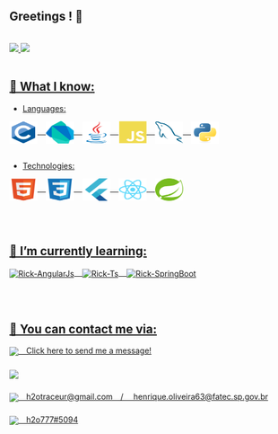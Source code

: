 ## Greetings ! 👋

<br>

<div>
  <a href="https://github.com/ricksoliveira">
  <img height="200em" src="https://github-readme-stats.vercel.app/api?username=ricksoliveira&show_icons=true&theme=tokyonight&include_all_commits=true&count_private=true"/>
  <img height="200em" src="https://github-readme-stats.vercel.app/api/top-langs/?username=ricksoliveira&layout=compact&langs_count=7&theme=tokyonight"/>
</div>
  
<br>

## 🧠 What I know:
  
  
- Languages:
  
<div style="display: inline_block">
  <img align="center" alt="Rick-C" height="40" width="50" src="https://raw.githubusercontent.com/devicons/devicon/master/icons/c/c-original.svg">
  &ensp;
  <img align="center" alt="Rick-Dart" height="40" width="50" src="https://raw.githubusercontent.com/devicons/devicon/master/icons/dart/dart-original.svg">
  &ensp;
  <img align="center" alt="Rick-Java" height="40" width="50" src="https://raw.githubusercontent.com/devicons/devicon/master/icons/java/java-original.svg">
  &ensp;
  <img align="center" alt="Rick-Js" height="40" width="50" src="https://raw.githubusercontent.com/devicons/devicon/master/icons/javascript/javascript-plain.svg">
  &ensp;
  <img align="center" alt="Rick-SQL" height="40" width="50" src="https://raw.githubusercontent.com/devicons/devicon/master/icons/mysql/mysql-plain.svg">
  &ensp;
  <img align="center" alt="Rick-Python" height="40" width="50" src="https://raw.githubusercontent.com/devicons/devicon/master/icons/python/python-original.svg">
</div>

<br>
  
- Technologies:
  
<div style="display: inline_block">
  <img align="center" alt="Rick-HTML" height="40" width="50" src="https://raw.githubusercontent.com/devicons/devicon/master/icons/html5/html5-original.svg">
  &ensp;
  <img align="center" alt="Rick-CSS" height="40" width="50" src="https://raw.githubusercontent.com/devicons/devicon/master/icons/css3/css3-original.svg">
  &ensp;
  <img align="center" alt="Rick-Flutter" height="40" width="50" src="https://raw.githubusercontent.com/devicons/devicon/master/icons/flutter/flutter-original.svg">
  &ensp;
  <img align="center" alt="Rick-React" height="40" width="50" src="https://raw.githubusercontent.com/devicons/devicon/master/icons/react/react-original.svg">
  &ensp;
  <img align="center" alt="Rick-SpringBoot" height="40" width="50" src="https://raw.githubusercontent.com/devicons/devicon/master/icons/spring/spring-original.svg">
</div>
  
<br><br>

## 🌱 I’m currently learning:
  
<div style="display: inline_block">
  <img align="center" height="30" alt="Rick-AngularJs" src="https://img.shields.io/badge/Angular-DD0031?style=for-the-badge&logo=angular&logoColor=white">
  &ensp;
  <img align="center" height="30" alt="Rick-Ts" src="https://img.shields.io/badge/TypeScript-007ACC?style=for-the-badge&logo=typescript&logoColor=white">
  &ensp;
  <img align="center" height="30" alt="Rick-SpringBoot" src="https://img.shields.io/badge/Spring-6DB33F?style=for-the-badge&logo=spring&logoColor=white">
</div>

<br><br>

## 📧 You can contact me via:
  
  
<a href="https://wa.link/aaqfwp" target="_blank">
  <img src="https://img.shields.io/badge/WhatsApp-25D366?style=for-the-badge&logo=whatsapp&logoColor=white" align="center">&emsp;Click here to send me a message!
</a>
  
###
  
<a href="http://www.linkedin.com/in/ricksoliveira" target="_blank">
  <img src="https://img.shields.io/badge/LinkedIn-0077B5?style=for-the-badge&logo=linkedin&logoColor=white" align="center">
</a>

###
  
<a href="#">
  <img src="https://img.shields.io/badge/Gmail-D14836?style=for-the-badge&logo=gmail&logoColor=white" align="center">&emsp;h2otraceur@gmail.com&emsp;/&emsp; henrique.oliveira63@fatec.sp.gov.br
</a>
  
###
  
<a href="#">
  <img src="https://img.shields.io/badge/Discord-7289DA?style=for-the-badge&logo=discord&logoColor=white" align="center">&emsp;h2o777#5094
</a>
